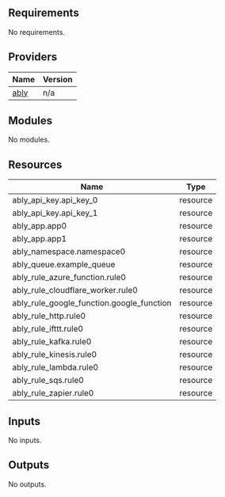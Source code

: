 ## Requirements

No requirements.

## Providers

| Name | Version |
|------|---------|
| <a name="provider_ably"></a> [ably](#provider\_ably) | n/a |

## Modules

No modules.

## Resources

| Name | Type |
|------|------|
| ably_api_key.api_key_0 | resource |
| ably_api_key.api_key_1 | resource |
| ably_app.app0 | resource |
| ably_app.app1 | resource |
| ably_namespace.namespace0 | resource |
| ably_queue.example_queue | resource |
| ably_rule_azure_function.rule0 | resource |
| ably_rule_cloudflare_worker.rule0 | resource |
| ably_rule_google_function.google_function | resource |
| ably_rule_http.rule0 | resource |
| ably_rule_ifttt.rule0 | resource |
| ably_rule_kafka.rule0 | resource |
| ably_rule_kinesis.rule0 | resource |
| ably_rule_lambda.rule0 | resource |
| ably_rule_sqs.rule0 | resource |
| ably_rule_zapier.rule0 | resource |

## Inputs

No inputs.

## Outputs

No outputs.
